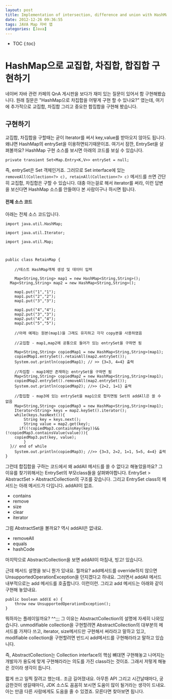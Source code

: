 ```yaml
---
layout: post
title: Implementation of intersection, difference and union with HashMap
date: 2012-12-26 09:36:55
tags: JAVA Map 자바 맵
categories: [Java]
---
```


* TOC
{:toc}


# HashMap으로 교집합, 차집합, 합집합 구현하기
네이버 자바 관련 카페의 QnA 게시판을 보다가 재미 있는 질문이 있어서 함 구현해봤습니다.
원래 질문은 "HashMap으로 차집합을 어떻게 구현 할 수 있나요?" 였는데,
여기에 추가적으로 교집합, 차집합 그리고 중요한 합집합을 구현해 봤습니다.

## 구현하기
교집합, 차집합을 구할때는 굳이 Iterator를 써서 key,value를 받아오지 않아도 됩니다.
왜냐면 HashMap의 entrySet을 이용하면되기때문이죠.
여기서 잠깐, EntrySet을 살펴볼까요? HashMap 구현 소스를 보시면 아래의 코드를 보실 수 있습니다.

```
private transient Set<Map.Entry<K,V>> entrySet = null;
```

즉, entrySet은 Set 객체인거죠.
그러므로 Set interface에 있는  ```removeAll(Collection<?> c), retainAll(Collection<?> c)``` 메서드를 쓰면
간단히 교집합, 차집합은 구할 수 있습니다.
대충 아는걸로 해서 iterator를 써라, 이런 답변을 보신다면 HashMap 소스를 안들여다 본 사람이구나 하시면 됩니다.

#### 전체 소스 코드
아래는 전체 소스 코드입니다.

```
import java.util.HashMap;

import java.util.Iterator;

import java.util.Map;



public class RetainMap {

	//테스트 HashMap객체 생성 및 데이터 입력

	Map<String,String> map1 = new HashMap<String,String>();
  Map<String,String> map2 = new HashMap<String,String>();

	map1.put("1","1");
	map1.put("2","2");
	map1.put("3","3");

	map1.put("4","4");
	map2.put("3","3");
	map2.put("4","4");
	map2.put("5","5");

	//아래 예제는 원본(map1)을 그래도 유지하고 각각 copy본을 사용하였음

	//교집합 - map1,map2에 공통으로 들어가 있는 entrySet을 구하면 됨

	Map<String,String> copiedMap1 = new HashMap<String,String>(map1);
	copiedMap1.entrySet().retainAll(map2.entrySet());
	System.out.println(copiedMap1); // >> {3=3, 4=4} 출력

	//차집합 - map1에만 존재하는 entrySet을 구하면 됨
	Map<String,String> copiedMap2 = new HashMap<String,String>(map1);
	copiedMap2.entrySet().removeAll(map2.entrySet());
	System.out.println(copiedMap2); //>> {2=2, 1=1} 출력

	//합집합 - map3에 있는 entrySet을 map1으로 합치면됨 Set의 addAll은 쓸 수 없음
	Map<String,String> copiedMap3 = new HashMap<String,String>(map1);
	Iterator<String> keys = map2.keySet().iterator();
	while(keys.hasNext()){
		String key = keys.next();
		String value = map2.get(key);
	  if((!copiedMap3.containsKey(key))&&(!copiedMap3.containsValue(value))){
    copiedMap3.put(key, value);
		}
  }// end of while
	System.out.println(copiedMap3); //>> {3=3, 2=2, 1=1, 5=5, 4=4} 출력
}
```

그런데 합집합을 구하는 코드에서 왜 addAll 메서드를 쓸 수 없다고 해놓았을까요?
그 이유를 찾기위해서는 EntrySet의 부모class들을 살펴봐야합니다.
EntrySet > AbstractSet > AbstractCollection의 구조를 갖습니다.
그리고 EntrySet class의 메서드는 아래 메서드가 다입니다. addAll이 없죠.

* contains
* remove
* size
* clear
* iterator

그럼 AbstractSet을 볼까요?  역시 addAll은 없내요.

* removeAll
* equals
* hashCode

마지막으로 AbstractCollection을 보면 addAll이 마침내, 빙고! 있습니다.

근데 메서드 설명을 보니 뭔가 있내요.
뭘까요? add메서드를 override하지 않으면 UnsupportedOperationException을 던지겠다고 하내요.
그러면서 addAll 메서드 내부적으로는 add 메서드를 호출합니다.
이런이런. 그리고 add 메서드는 아래와 같이 구현해 놓았내요.

```
public boolean add(E e) {
	throw new UnsupportedOperationException();
}
```

뭐하자는 플레이일까요? ^^;;; 그 이유는 AbstractCollection의 설명에 자세히 나와있습니다.
unmodifiable collection을 구현할려면 AbstractCollection의 대부분의 메서드를 가져다 쓰고, iterator, size메서드만 구현해서 써라라고 말하고 있고, modifiable collection을 구현할려면 반드시 add메서드를 구현해라라고 말하고 있습니다.

즉, AbstractCollection는 Collection interface의 핵심 뼈대면 구현해놓고 나머지는 개발자가 용도에 맞게 구현해라라는 의도를 가진 class라는 것이죠.  그래서 저렇게 해놓은 것이라 생각이 듭니다.

짧게 쓰고 일찍 잘려고 했는데.. 조금 길어졌내요.  아무튼 API  그리고 시간날때마다, 궁금한것이 생길때마다, JDK 소스도 꼼꼼히 보시면 도움이 많이 될거라는 생각이 드내요.  아는 만큼 다른 사람에게도 도움을 줄 수 있겠죠. 모른다면 찾아보면 됩니다.
